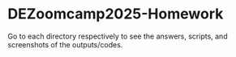 # DEZoomcamp2025-Homework
Go to each directory respectively to see the answers, scripts, and screenshots of the outputs/codes.
